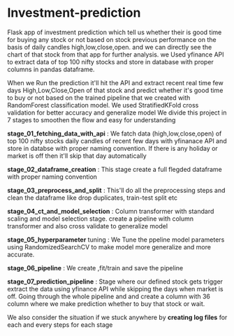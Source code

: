 # Investment-prediction

Flask app of investment prediction which tell us whether their is good time for buying any stock or not based on stock previous performance on the basis of 
daily candles high,low,close,open. and we can directly see the chart of that stock from that app for further analysis. we Used yfinance API to extract data
of top 100 nifty stocks and store in database with proper columns in pandas dataframe.

When we Run the prediction it'll hit the API and extract recent real time few days High,Low,Close,Open of that stock and predict whether it's good time to buy or not
based on the trained pipeline that we created with RandomForest classification model. We used StratifiedKFold cross validation for better accuracy and generalize model
We divide this project in 7 stages to smoothen the flow and easy for understanding

**stage_01_fetching_data_with_api** : We fatch data (high,low,close,open) of top 100 nifty stocks daily candles of recent few days with yfinanace API and store 
					in databse with proper naming convention. If there is any holiday or market is off then it'll skip that day automatically
					
**stage_02_dataframe_creation** : This stage create a full flegded dataframe with proper naming convention 

**stage_03_preprocess_and_split** : This'll do all the preprocessing steps and clean the dataframe like drop duplicates, train-test split etc

**stage_04_ct_and_model_selection** : Column transformer with standard scaling and model selection stage. create a pipeline with column transformer and also 
					                        cross validate to generalize model  
                                  
**stage_05_hyperparameter** tuning : We Tune the ppeline model parameters using RandomizedSearchCV to make model more generalize and more accurate.

**stage_06_pipeline** : We create ,fit/train and save the pipeline

**stage_07_prediction_pipeline** : Stage where our defined stock gets trigger extract the data using yfinance API while skipping the days when market is off. 
				Going through the whole pipeline and and create a column with 36 column where we make prediction whether to buy that stock or wait.
				
We also consider the situation if we stuck anywhere by **creating log files** for each and every steps for each stage

